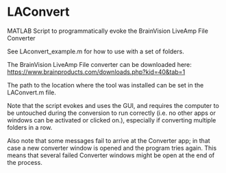 # LAConvert
MATLAB Script to programmatically evoke the BrainVision LiveAmp File Converter

See LAconvert_example.m for how to use with a set of folders.

The BrainVision LiveAmp File converter can be downloaded here: 
https://www.brainproducts.com/downloads.php?kid=40&tab=1

The path to the location where the tool was installed can be set in the LAConvert.m file.

Note that the script evokes and uses the GUI, and requires the computer to be 
untouched during the conversion to run correctly (i.e. no other apps or windows
can be activated or clicked on.), especially if converting multiple folders
in a row.

Also note that some messages fail to arrive at the Converter app; in that 
case a new converter window is opened and the program tries again. This means
that several failed Converter windows might be open at the end of the process.